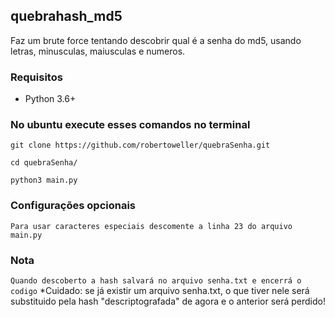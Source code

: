 ## quebrahash_md5
Faz um brute force tentando descobrir qual é a senha do md5, usando letras, minusculas, maiusculas e numeros.

### Requisitos

* Python 3.6+

### No ubuntu execute esses comandos no terminal
`git clone https://github.com/robertoweller/quebraSenha.git`

`cd quebraSenha/`

`python3 main.py`


### Configurações opcionais
`Para usar caracteres especiais descomente a linha 23 do arquivo main.py`
  
### Nota
`Quando descoberto a hash salvará no arquivo senha.txt e encerrá o codigo`
*Cuidado: se já existir um arquivo senha.txt, o que tiver nele será substituido pela hash "descriptografada" de agora e o anterior será perdido!
